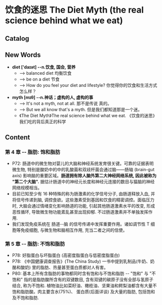 # 饮食的迷思 The Diet Myth (the real science behind what we eat)


## Catalog





## New Words
- **diet ['daɪət] --n.饮食, 国会, 营养**
    + --> balanced diet 均衡饮食
    + --> be on a diet 节食
    + --> How do you feel your diet and lifestyle? 你觉得你的饮食和生活方式怎么样？
- **myth [mɪθ] --n.神话；虚构的人, 虚构的事**
    + --> It's not a myth, not at all. 那不是传说 真的。
    + --> But we all know that's a myth. 但是我们都知道那是一个迷。
    + 《The Diet Myth》The real science behind what we eat.
     《饮食的迷思》我们吃的背后真正的科学



## Content
### 第 4 章 -- 脂肪: 饱和脂肪
- P72: 肠道中的微生物对婴儿的大脑和神经系统发育很关键。可靠的证据表明微生物,
  特别是酸奶中的中的乳酸菌和双歧杆菌会通过脑——肠轴 (brain-gut axis)
  影响脑的重要区域。**肠道拥有除人脑外第二大神经网络系统, 因此被称为 "第二个大脑".**
  据估计肠道中的神经元长度和神经元连接的数目与猫脑的神经网络规模相当。
- 目前已知至少有 16 种特殊的称为肠激素的化学信号分子, 由肠道释放入血,
  并将信号传递到脑, 调控食欲。这些激素受到基因和饮食的精密调控。面临压力时,
  大脑会通过情绪变化影响肠道的功能, 引起其他肠道激素水平的改变, 形成恶性循环,
  导致微生物功能紊乱甚至出现抑郁. 不过肠道激素并不单独发挥作用.
- 我们发现免疫系统在 肠道--脑 的信号传递中发挥重要作用。诸如调节性 T 细胞等免疫细胞, 
  与微生物和脑相互作用, 充当二者之间的信使。


### 第 5 章 -- 脂肪: 不饱和脂肪
- P78: 好脂蛋白与坏脂蛋白 (高密度脂蛋白与低密度脂蛋白)
- P78: 《中国健康调查报告》(The China Study) 一书中提到乳制品(牛奶、奶酪和酸奶)
  里的脂肪、热量甚至蛋白质都对人有害。
- P80: 基本上所有含脂肪的事物都同时含有饱和与不饱和脂肪 -- "饱和" 与 "不饱和"
  指的是脂肪酸所含有的双键数目, 含有双键的碳原子没有全部与氢原子结合, 称为不饱和.
  植物油比如菜籽油、橄榄油、坚果油和鳄梨油都含有大量不饱和脂肪酸。肉主要含水(75%)、
  蛋白质(后面详谈) 及大量的脂肪, 包括饱和及不饱和脂肪.
